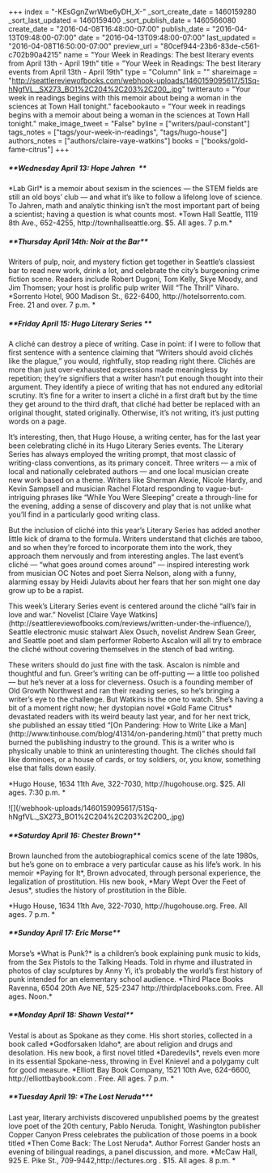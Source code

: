 +++
index = "-KEsGgnZwrWbe6yDH_X-"
_sort_create_date = 1460159280
_sort_last_updated = 1460159400
_sort_publish_date = 1460566080
create_date = "2016-04-08T16:48:00-07:00"
publish_date = "2016-04-13T09:48:00-07:00"
date = "2016-04-13T09:48:00-07:00"
last_updated = "2016-04-08T16:50:00-07:00"
preview_url = "80cef944-23b6-83de-c561-c702b90a4215"
name = "Your Week in Readings: The best literary events from April 13th - April 19th"
title = "Your Week in Readings: The best literary events from April 13th - April 19th"
type = "Column"
link = ""
shareimage = "http://seattlereviewofbooks.com/webhook-uploads/1460159095617/51Sq-hNgfVL._SX273_BO1%2C204%2C203%2C200_.jpg"
twitterauto = "Your week in readings begins with this memoir about being a woman in the sciences at Town Hall tonight."
facebookauto = "Your week in readings begins with a memoir about being a woman in the sciences at Town Hall tonight."
make_image_tweet = "False"
byline = ["writers/paul-constant"]
tags_notes = ["tags/your-week-in-readings", "tags/hugo-house"]
authors_notes = ["authors/claire-vaye-watkins"]
books = ["books/gold-fame-citrus"]
+++
<p class="noindent"><h5>**Wednesday April 13: Hope Jahren  **</h5></p>
<p class="noindent">*Lab Girl* is a memoir about sexism in the sciences — the STEM fields are still an old boys’ club — and what it’s like to follow a lifelong love of science. To Jahren, math and analytic thinking isn’t the most important part of being a scientist; having a question is what counts most.
 *Town Hall Seattle, 1119 8th Ave., 652-4255, http://townhallseattle.org. $5. All ages. 7 p.m.* </p>

<p class="noindent"><h5>**Thursday April 14th: Noir at the Bar**</h5></p>

<p class="noindent">Writers of pulp, noir, and mystery fiction get together in Seattle’s classiest bar to read new work, drink a lot, and celebrate the city’s burgeoning crime fiction scene. Readers include Robert Dugoni, Tom Kelly, Skye Moody, and Jim Thomsen; your host is prolific pulp writer Will “The Thrill” Viharo.   
 *Sorrento Hotel, 900 Madison St., 622-6400, http://hotelsorrento.com. Free. 21 and over. 7 p.m. *</p>

<p class="noindent"><h5>**Friday April 15: Hugo Literary Series
**</h5></p>
<p>A cliché can destroy a piece of writing. Case in point: if I were to follow that first sentence with a sentence claiming that “Writers should avoid clichés like the plague,” you would, rightfully, stop reading right there. Clichés are more than just over-exhausted expressions made meaningless by repetition; they’re signifiers that a writer hasn’t put enough thought into their argument. They identify a piece of writing that has not endured any editorial scrutiny. It’s fine for a writer to insert a cliché in a first draft but by the time they get around to the third draft, that cliché had better be replaced with an original thought, stated originally. Otherwise, it’s not writing, it’s just putting words on a page.
</p>

<p>It’s interesting, then, that Hugo House, a writing center, has for the last year been celebrating cliché in its Hugo Literary Series events. The Literary Series has always employed the writing prompt, that most classic of writing-class conventions, as its primary conceit. Three writers — a mix of local and nationally celebrated authors — and one local musician create new work based on a theme. Writers like Sherman Alexie, Nicole Hardy, and Kevin Sampsell and musician Rachel Flotard responding to vague-but-intriguing phrases like “While You Were Sleeping” create a through-line for the evening, adding a sense of discovery and play that is not unlike what you’ll find in a particularly good writing class.
</p>

<p>But the inclusion of cliché into this year’s Literary Series has added another little kick of drama to the formula. Writers understand that clichés are taboo, and so when they’re forced to incorporate them into the work, they approach them nervously and from interesting angles. The last event’s cliché — “what goes around comes around” — inspired interesting work from musician OC Notes and poet Sierra Nelson, along with a funny, alarming essay by Heidi Julavits about her fears that her son might one day grow up to be a rapist.</p>

<p>This week’s Literary Series event is centered around the cliché “all’s fair in love and war.” Novelist [Claire Vaye Watkins](http://seattlereviewofbooks.com/reviews/written-under-the-influence/), Seattle electronic music stalwart Alex Osuch, novelist Andrew Sean Greer, and Seattle poet and slam performer Roberto Ascalon will all try to embrace the cliché without covering themselves in the stench of bad writing.
</p>

<p>These writers should do just fine with the task. Ascalon is nimble and thoughtful and fun. Greer’s writing can be off-putting — a little too polished — but he’s never at a loss for cleverness. Osuch is a founding member of Old Growth Northwest and ran their reading series, so he’s bringing a writer’s eye to the challenge. But Watkins is the one to watch. She’s having a bit of a moment right now; her dystopian novel *Gold Fame Citrus* devastated readers with its weird beauty last year, and for her next trick, she published an essay titled “[On Pandering: How to Write Like a Man](http://www.tinhouse.com/blog/41314/on-pandering.html)” that pretty much burned the publishing industry to the ground. This is a writer who is physically unable to think an uninteresting thought. The clichés should fall like dominoes, or a house of cards, or toy soldiers, or, you know, something else that falls down easily.
</p>
 <p class="noindent">*Hugo House, 1634 11th Ave, 322-7030, http://hugohouse.org. $25. All ages. 7:30 p.m. *</p>

<p class="image-left">![](/webhook-uploads/1460159095617/51Sq-hNgfVL._SX273_BO1%2C204%2C203%2C200_.jpg)</p><p class="noindent"><h5>**Saturday April 16: Chester Brown**</h5></p>
<p class="noindent">Brown launched from the autobiographical comics scene of the late 1980s, but he’s gone on to embrace a very particular cause as his life’s work. In his memoir *Paying for It*, Brown advocated, through personal experience, the legalization of prostitution. His new book, *Mary Wept Over the Feet of Jesus*, studies the history of prostitution in the Bible.</p> 
<p class="noindent">*Hugo House, 1634 11th Ave, 322-7030, http://hugohouse.org. Free. All ages. 7 p.m. *</p>

<p class="noindent"><h5>**Sunday April 17: Eric Morse**</h5></p>

<p class="noindent">Morse’s *What is Punk?* is a children’s book explaining punk music to kids, from the Sex Pistols to the Talking Heads. Told in rhyme and illustrated in photos of clay sculptures by Anny Yi, it’s probably the world’s first history of punk intended for an elementary school audience.  *Third Place Books Ravenna, 6504 20th Ave NE, 525-2347 http://thirdplacebooks.com. Free. All ages. Noon.*</p>


<p class="noindent"><h5>**Monday April 18: Shawn Vestal**</h5></p>

<p class="noindent">Vestal is about as Spokane as they come. His short stories, collected in a book called *Godforsaken Idaho*, are about religion and drugs and desolation. His new book, a first novel titled *Daredevils*, revels even more in its essential Spokane-ness, throwing in Evel Knievel and a polygamy cult for good measure. *Elliott Bay Book Company, 1521 10th Ave, 624-6600, http://elliottbaybook.com . Free. All ages. 7 p.m. *</p>


<p class="noindent"><h5>**Tuesday April 19: *The Lost Neruda***</h5></p>

<p class="noindent">Last year, literary archivists discovered unpublished poems by the greatest love poet of the 20th century, Pablo Neruda. Tonight, Washington publisher Copper Canyon Press celebrates the publication of those poems in a book titled *Then Come Back: The Lost Neruda*. Author Forrest Gander hosts an evening of bilingual readings, a panel discussion, and more. *McCaw Hall, 925 E. Pike St., 709-9442,http://lectures.org . $15. All ages. 8 p.m. *</p>

